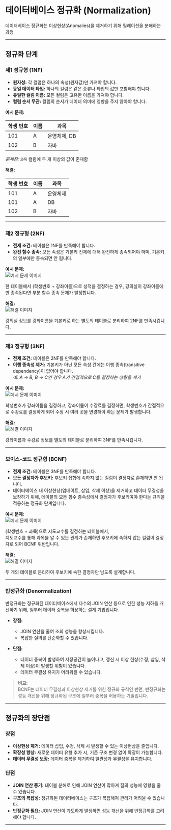 # 데이터베이스 정규화 (Normalization)

데이터베이스 정규화는 이상현상(Anomalies)을 제거하기 위해 릴레이션을 분해하는 과정

---

## 정규화 단계

### 제1 정규형 (1NF)
- **원자성:** 각 컬럼은 하나의 속성(원자값)만 가져야 합니다.
- **동일 데이터 타입:** 하나의 컬럼은 같은 종류나 타입의 값만 포함해야 합니다.
- **유일한 컬럼 이름:** 모든 컬럼은 고유한 이름을 가져야 합니다.
- **컬럼 순서 무관:** 컬럼의 순서가 데이터 의미에 영향을 주지 않아야 합니다.

**예시 문제:**

| 학생 번호 | 이름    | 과목         |
| --------- | ------- | ------------ |
| 101       | A       | 운영체제, DB |
| 102       | B       | 자바         |

*문제점:* `과목` 컬럼에 두 개 이상의 값이 존재함

**해결:**

| 학생 번호 | 이름    | 과목   |
| --------- | ------- | ------ |
| 101       | A       | 운영체제 |
| 101       | A       | DB     |
| 102       | B       | 자바   |

---

### 제2 정규형 (2NF)
- **전제 조건:** 테이블은 1NF를 만족해야 합니다.
- **완전 함수 종속:** 모든 속성은 기본키 전체에 대해 완전하게 종속되어야 하며, 기본키의 일부에만 종속되면 안 됩니다.

**예시 문제:**  
![예시 문제 이미지](https://github.com/user-attachments/assets/e23b3c8e-08c6-43d8-ae4c-419ed9e2d828)

한 테이블에서 (학생번호 + 강좌이름)으로 성적을 결정하는 경우, 강의실이 강좌이름에만 종속된다면 부분 함수 종속 문제가 발생합니다.

**해결:**  
![해결 이미지](https://github.com/user-attachments/assets/0ad7cf41-fe70-4dc9-96e9-df36fbdc128b)

강의실 정보를 강좌이름을 기본키로 하는 별도의 테이블로 분리하여 2NF를 만족시킵니다.

---

### 제3 정규형 (3NF)
- **전제 조건:** 테이블은 2NF를 만족해야 합니다.
- **이행 종속성 제거:** 기본키가 아닌 모든 속성 간에는 이행 종속(transitive dependency)이 없어야 합니다.  
  *예: A → B, B → C인 경우 A가 간접적으로 C를 결정하는 상황을 제거*

**예시 문제:**  
![예시 문제 이미지](https://github.com/user-attachments/assets/dce7d5a2-4d47-49d6-8678-829abd255c05)

학생번호가 강좌이름을 결정하고, 강좌이름이 수강료를 결정하면, 학생번호가 간접적으로 수강료를 결정하게 되어 수정 시 여러 곳을 변경해야 하는 문제가 발생합니다.

**해결:**  
![해결 이미지](https://github.com/user-attachments/assets/148b3a5f-d903-4cf6-917e-807c19094d40)

강좌이름과 수강료 정보를 별도의 테이블로 분리하여 3NF를 만족시킵니다.

---

### 보이스-코드 정규형 (BCNF)
- **전제 조건:** 테이블은 3NF를 만족해야 합니다.
- **모든 결정자가 후보키:** 후보키 집합에 속하지 않는 컬럼이 결정자로 존재하면 안 됩니다.
- 데이터베이스 내 이상현상(업데이트, 삽입, 삭제 이상)을 제거하고 데이터 무결성을 보장하기 위해, 테이블의 모든 함수 종속성에서 결정자가 후보키여야 한다는 규칙을 적용하는 정규화 단계입니다.

**예시 문제:**  
![예시 문제 이미지](https://github.com/user-attachments/assets/910e127c-9a8d-4f3b-8edb-c8ed06a2805b)

(학생번호 + 과목)으로 지도교수를 결정하는 테이블에서,  
지도교수를 통해 과목을 알 수 있는 관계가 존재하면 후보키에 속하지 않는 컬럼이 결정자로 되어 BCNF 위반입니다.

**해결:**  
![해결 이미지](https://github.com/user-attachments/assets/975663f4-f2fd-4c9d-ae93-0d5c451b31bb)

두 개의 테이블로 분리하여 후보키에 속한 결정자만 남도록 설계합니다.

---

### 반정규화 (Denormalization)
반정규화는 정규화된 데이터베이스에서 다수의 JOIN 연산 등으로 인한 성능 저하를 개선하기 위해, 일부러 데이터 중복을 허용하는 설계 기법입니다.

- **장점:**  
  - JOIN 연산을 줄여 조회 성능을 향상시킵니다.
  - 복잡한 질의를 단순화할 수 있습니다.

- **단점:**  
  - 데이터 중복이 발생하여 저장공간이 늘어나고, 갱신 시 이상 현상(수정, 삽입, 삭제 이상)이 발생할 위험이 있습니다.
  - 데이터 무결성 유지가 어려워질 수 있습니다.

> **비교:**  
> BCNF는 데이터 무결성과 이상현상 제거를 위한 정규화 규칙인 반면, 반정규화는 성능 개선을 위해 정규화된 구조에 일부러 중복을 허용하는 기술입니다.

---

## 정규화의 장단점

### 장점
- **이상현상 제거:** 데이터 삽입, 수정, 삭제 시 발생할 수 있는 이상현상을 줄입니다.
- **확장성 향상:** 새로운 데이터 유형 추가 시, 기존 구조 변경 없이 확장이 가능합니다.
- **데이터 무결성 보장:** 데이터 중복을 제거하여 일관성과 무결성을 유지합니다.

### 단점
- **JOIN 연산 증가:** 테이블 분해로 인해 JOIN 연산이 많아져 질의 성능에 영향을 줄 수 있습니다.
- **구조의 복잡성:** 정규화된 데이터베이스는 구조가 복잡해져 관리가 어려울 수 있습니다.
- **반정규화 필요:** JOIN 연산이 과도하게 발생하면 성능 개선을 위해 반정규화를 고려해야 합니다.

---
